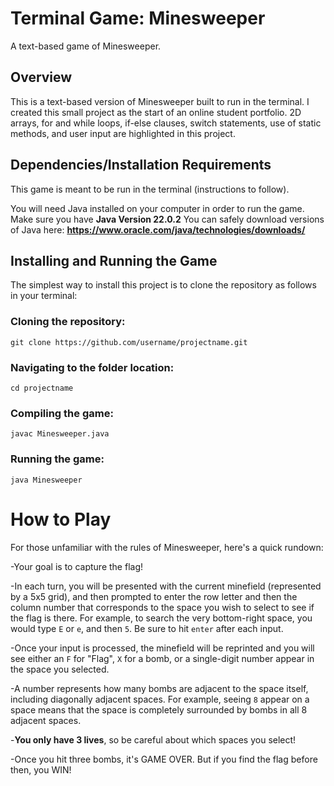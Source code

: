 # Terminal Game: Minesweeper

A text-based game of Minesweeper.

## Overview

This is a text-based version of Minesweeper built to run in the terminal. I created this small project as the start of an online student portfolio. 2D arrays, for and while loops, if-else clauses, switch statements, use of static methods, and user input are highlighted in this project.

## Dependencies/Installation Requirements

This game is meant to be run in the terminal (instructions to follow).

You will need Java installed on your computer in order to run the game. 
Make sure you have **Java Version 22.0.2**
You can safely download versions of Java here: **https://www.oracle.com/java/technologies/downloads/**

## Installing and Running the Game

The simplest way to install this project is to clone the repository as follows in your terminal:

### Cloning the repository:
```git clone https://github.com/username/projectname.git```

### Navigating to the folder location:
```cd projectname```

### Compiling the game:
```javac Minesweeper.java```

### Running the game:
```java Minesweeper```

# How to Play

For those unfamiliar with the rules of Minesweeper, here's a quick rundown:

-Your goal is to capture the flag!

-In each turn, you will be presented with the current minefield (represented by a 5x5 grid), and then prompted to enter the row letter and then the column number that corresponds to the space you wish to select to see if the flag is there. 
For example, to search the very bottom-right space, you would type ```E``` or ```e```, and then ```5```. Be sure to hit ```enter``` after each input.

-Once your input is processed, the minefield will be reprinted and you will see either an ```F``` for "Flag", ```X``` for a bomb, or a single-digit number appear in the space you selected. 

-A number represents how many bombs are adjacent to the space itself, including diagonally adjacent spaces. For example, seeing ```8``` appear on a space means that the space is completely surrounded by bombs in all 8 adjacent spaces.

-**You only have 3 lives**, so be careful about which spaces you select!

-Once you hit three bombs, it's GAME OVER. But if you find the flag before then, you WIN!
